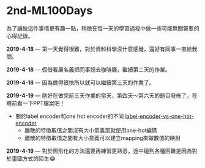 # 2nd-ML100Days

為了讓做這件事情更有趣一點，稍微在每一天的學習過程中做一些可能無關緊要的心得記錄。

**2019-4-18** — 第一天覺得很難，對於資料科學沒什麼感覺，還好有同事一直給我問。

**2019-4-18** — 假借看展名義把同事拐去咖啡廳，繼續第二天的作業。

**2019-4-18** — 因為做得很快所以就可以繼續第三天的作業了。

**2019-4-19** — 剛好在做完前三天作業的當天，第四天～第六天的題目發佈了，在睡前看一下PPT檔案吧！

* 關於label encoder和one hot encoder的不同 [label-encoder-vs-one-hot-encoder](https://medium.com/@contactsunny/label-encoder-vs-one-hot-encoder-in-machine-learning-3fc273365621)
  * 離散的特徵取值之間沒有大小意義那就使用one-hot編碼
  * 離散的特徵取值之間有大小意義可以建立mapping來做數值的映射

**2019-4-19** — 對於圖形化的方法還要再練習更熟悉，途中碰到各種困難是因為對於畫圖方式的陌生:joy:

